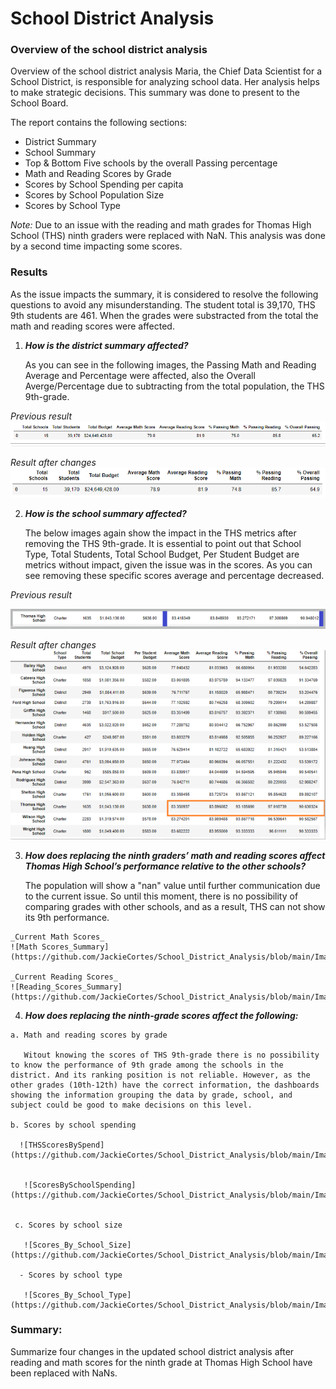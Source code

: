 # School District Analysis

### Overview of the school district analysis
Overview of the school district analysis
Maria, the Chief Data Scientist for a School District, is responsible for analyzing school data. Her analysis helps to make strategic decisions. This summary was done to present to the School Board. 

The report contains the following sections: 
  * District Summary
  * School Summary
  * Top & Bottom Five schools by the overall Passing percentage
  * Math and Reading Scores by Grade
  * Scores by School Spending per capita 
  * Scores by School Population Size
  * Scores by School Type
 
_Note:_ Due to an issue with the reading and math grades for Thomas High School (THS) ninth graders were replaced with NaN. This analysis was done by a second time impacting some scores. 


### Results
As the issue impacts the summary, it is considered to resolve the following questions to avoid any misunderstanding.
The student total is 39,170, THS 9th students are 461. When the grades were substracted from the total the math and reading scores were affected. 

  1. _**How is the district summary affected?**_ 
 
     As you can see in the following images, the Passing Math and Reading Average and Percentage were affected, also the Overall   Averge/Percentage due to subtracting from the total population, the THS 9th-grade.
 
   _Previous result_
   ![PrevDistrictSummary](https://github.com/JackieCortes/School_District_Analysis/blob/main/Images_4/AnteriorDistrictS.png)

   _Result after changes_
   ![District_Summary](https://github.com/JackieCortes/School_District_Analysis/blob/main/Images_4/District_Summary.PNG)
 
 
  2. _**How is the school summary affected?**_
     
     The below images again show the impact in the THS metrics after removing the THS 9th-grade. It is essential to point out that School Type, Total Students, Total School Budget, Per Student Budget are metrics without impact, given the issue was in the scores. 
As you can see removing these specific scores average and percentage decreased. 

   _Previous result_
   
   ![Previous_School_Summary](https://github.com/JackieCortes/School_District_Analysis/blob/main/Images_4/THS_Prev.png)

   _Result after changes_  
   ![Remanufactured_School_Summary](https://github.com/JackieCortes/School_District_Analysis/blob/main/Images_4/THS_New.png)
  
  
  3. _**How does replacing the ninth graders’ math and reading scores affect Thomas High School’s performance relative to the other schools?**_
     
     The population will show a "nan" value until further communication due to the current issue. So until this moment, there is no possibility of comparing grades with other schools, and as a result, THS can not show its 9th performance.
     
    _Current Math Scores_   
    ![Math Scores_Summary](https://github.com/JackieCortes/School_District_Analysis/blob/main/Images_4/Math_by_Grade.PNG)
  
    _Current Reading Scores_  
    ![Reading_Scores_Summary](https://github.com/JackieCortes/School_District_Analysis/blob/main/Images_4/Read_by_Grade.PNG)
  
  
  4. _**How does replacing the ninth-grade scores affect the following:**_
  
    a. Math and reading scores by grade
       
       Witout knowing the scores of THS 9th-grade there is no possibility to know the performance of 9th grade among the schools in the district. And its ranking position is not reliable. However, as the other grades (10th-12th) have the correct information, the dashboards showing the information grouping the data by grade, school, and subject could be good to make decisions on this level. 
       
    b. Scores by school spending
       
      ![THSScoresBySpend](https://github.com/JackieCortes/School_District_Analysis/blob/main/Images_4/THS_Scores_by_School_Spending.PNG)
       
       
       ![ScoresBySchoolSpending](https://github.com/JackieCortes/School_District_Analysis/blob/main/Images_4/Scores_by_School_Spending.PNG)
  
       
     c. Scores by school size
       
       ![Scores_By_School_Size](https://github.com/JackieCortes/School_District_Analysis/blob/main/Images_4/Scores_by_School_Size.PNG)
  
      - Scores by school type

       ![Scores_By_School_Type](https://github.com/JackieCortes/School_District_Analysis/blob/main/Images_4/Scores_by_School_Type.PNG)

### Summary: 
Summarize four changes in the updated school district analysis after reading and math scores for the ninth grade at Thomas High School have been replaced with NaNs.
